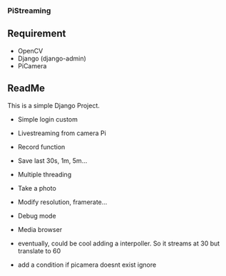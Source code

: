 ### PiStreaming

## Requirement
- OpenCV
- Django (django-admin)
- PiCamera

## ReadMe
This is a simple Django Project. 
- Simple login custom
- Livestreaming from camera Pi
- Record function
- Save last 30s, 1m, 5m...
- Multiple threading
- Take a photo
- Modify resolution, framerate...
- Debug mode
- Media browser

- eventually, could be cool adding a interpoller.
 So it streams at 30 but translate to 60
 - add a condition if picamera doesnt exist ignore
